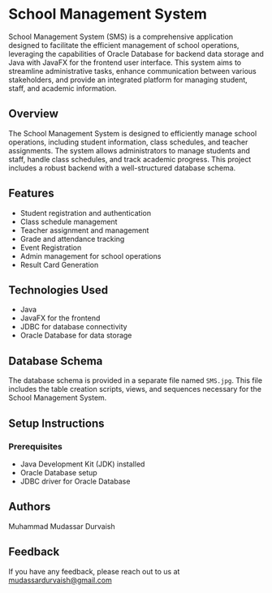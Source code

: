 # School Management System
School Management System (SMS) is a comprehensive application designed to facilitate the efficient management of school operations, leveraging the capabilities of Oracle Database for backend data storage and Java with JavaFX for the frontend user interface. This system aims to streamline administrative tasks, enhance communication between various stakeholders, and provide an integrated platform for managing student, staff, and academic information.

## Overview
The School Management System is designed to efficiently manage school operations, including student information, class schedules, and teacher assignments. The system allows administrators to manage students and staff, handle class schedules, and track academic progress. This project includes a robust backend with a well-structured database schema.

## Features
- Student registration and authentication
- Class schedule management
- Teacher assignment and management
- Grade and attendance tracking
- Event Registration
- Admin management for school operations
- Result Card Generation

## Technologies Used
- Java
- JavaFX for the frontend
- JDBC for database connectivity
- Oracle Database for data storage

## Database Schema
The database schema is provided in a separate file named `SMS.jpg`. This file includes the table creation scripts, views, and sequences necessary for the School Management System.

## Setup Instructions
### Prerequisites
- Java Development Kit (JDK) installed
- Oracle Database setup
- JDBC driver for Oracle Database

## Authors
Muhammad Mudassar Durvaish
## Feedback
If you have any feedback, please reach out to us at mudassardurvaish@gmail.com

